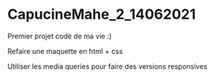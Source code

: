 # CapucineMahe_2_14062021

Premier projet codé de ma vie :)

Refaire une maquette en html + css

Utiliser les media queries pour faire des versions responsives
